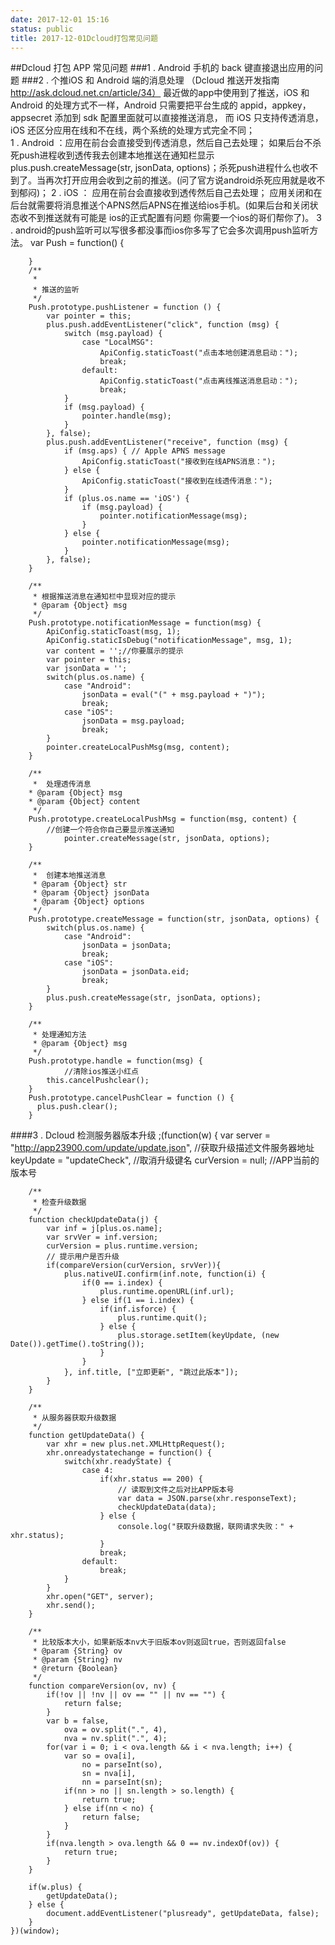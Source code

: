 ```yaml
---
date: 2017-12-01 15:16
status: public
title: 2017-12-01Dcloud打包常见问题
---
```


##Dcloud 打包 APP 常见问题
###1 . Android 手机的 back 键直接退出应用的问题
    <script>
        document.addEventListener('plusready', function() {
                var webview = plus.webview.currentWebview();
                plus.key.addEventListener('backbutton', function() {
                    webview.canBack(function(e) {
                        if(e.canBack) {
                            webview.back();             
                        } else {
                            //webview.close(); //hide,quit
                            //plus.runtime.quit();
                            mui.plusReady(function() {
                                //首页返回键处理
                                //处理逻辑：1秒内，连续两次按返回键，则退出应用；
                                var first = null;
                                plus.key.addEventListener('backbutton', function() {
                                    //首次按键，提示‘再按一次退出应用’
                                    if (!first) {
                                        first = new Date().getTime();
                                        mui.toast('再按一次退出应用');
                                        setTimeout(function() {
                                            first = null;
                                        }, 1000);
                                    } else {
                                        if (new Date().getTime() - first < 1500) {
                                            plus.runtime.quit();
                                        }
                                    }
                                }, false);
                            });
                        }
                    })
                });
            });
        </script>
###2 . 个推iOS 和 Android 端的消息处理      （Dcloud 推送开发指南  http://ask.dcloud.net.cn/article/34）
        最近做的app中使用到了推送，iOS 和 Android 的处理方式不一样，Android 只需要把平台生成的 appid，appkey，appsecret 添加到 sdk 配置里面就可以直接推送消息， 而 iOS 只支持传透消息，iOS 还区分应用在线和不在线，两个系统的处理方式完全不同；   
        1 . Android ：应用在前台会直接受到传透消息，然后自己去处理；
        如果后台不杀死push进程收到透传我去创建本地推送在通知栏显示plus.push.createMessage(str, jsonData, options)；杀死push进程什么也收不到了。当再次打开应用会收到之前的推送。(问了官方说android杀死应用就是收不到郁闷)；
        2 . iOS ： 应用在前台会直接收到透传然后自己去处理；
        应用关闭和在后台就需要将消息推送个APNS然后APNS在推送给ios手机。(如果后台和关闭状态收不到推送就有可能是 ios的正式配置有问题 你需要一个ios的哥们帮你了)。
        3 . android的push监听可以写很多都没事而ios你多写了它会多次调用push监听方法。
        var Push = function() {

        }
        /**
         *
         * 推送的监听
         */
        Push.prototype.pushListener = function () {
            var pointer = this;
            plus.push.addEventListener("click", function (msg) {
                switch (msg.payload) {
                    case "LocalMSG":
                        ApiConfig.staticToast("点击本地创建消息启动：");
                        break;
                    default:
                        ApiConfig.staticToast("点击离线推送消息启动：");
                        break;
                }
                if (msg.payload) {
                    pointer.handle(msg);
                }
            }, false);
            plus.push.addEventListener("receive", function (msg) {
                if (msg.aps) { // Apple APNS message
                    ApiConfig.staticToast("接收到在线APNS消息：");
                } else {
                    ApiConfig.staticToast("接收到在线透传消息：");
                }
                if (plus.os.name == 'iOS') {
                    if (msg.payload) {
                        pointer.notificationMessage(msg);
                    }
                } else {
                    pointer.notificationMessage(msg);
                }
            }, false);
        }
        
        /**
         * 根据推送消息在通知栏中显现对应的提示
         * @param {Object} msg
         */
        Push.prototype.notificationMessage = function(msg) {
            ApiConfig.staticToast(msg, 1);
            ApiConfig.staticIsDebug("notificationMessage", msg, 1);
            var content = '';//你要展示的提示
            var pointer = this;
            var jsonData = '';
            switch(plus.os.name) {
                case "Android":
                    jsonData = eval("(" + msg.payload + ")");
                    break;
                case "iOS":
                    jsonData = msg.payload;
                    break;
            }
            pointer.createLocalPushMsg(msg, content);
        }
        
        /**
         *  处理透传消息
        * @param {Object} msg 
        * @param {Object} content
         */
        Push.prototype.createLocalPushMsg = function(msg, content) {
            //创建一个符合你自己要显示推送通知
                pointer.createMessage(str, jsonData, options);
        }
        
        /**
         *  创建本地推送消息
         * @param {Object} str
         * @param {Object} jsonData
         * @param {Object} options
         */
        Push.prototype.createMessage = function(str, jsonData, options) {
            switch(plus.os.name) {
                case "Android":
                    jsonData = jsonData;
                    break;
                case "iOS":
                    jsonData = jsonData.eid;
                    break;
            }
            plus.push.createMessage(str, jsonData, options);
        }
        
        /**
         * 处理通知方法
         * @param {Object} msg
         */
        Push.prototype.handle = function(msg) {
                //清除ios推送小红点
            this.cancelPushclear();
        }
        Push.prototype.cancelPushClear = function () {
          plus.push.clear();
        }
####3 . Dcloud 检测服务器版本升级
    ;(function(w) {
    	var server = "http://app23900.com/update/update.json", //获取升级描述文件服务器地址
    		keyUpdate = "updateCheck", //取消升级键名
    		curVersion = null;		   //APP当前的版本号
    
    	/**
    	 * 检查升级数据
    	 */
    	function checkUpdateData(j) {
    		var inf = j[plus.os.name];
    		var srvVer = inf.version;	
    		curVersion = plus.runtime.version;
    		// 提示用户是否升级
    		if(compareVersion(curVersion, srvVer)){
    			plus.nativeUI.confirm(inf.note, function(i) {
    				if(0 == i.index) {
    					plus.runtime.openURL(inf.url);
    				} else if(1 == i.index) {
    					if(inf.isforce) {
    						plus.runtime.quit();
    					} else {
    						plus.storage.setItem(keyUpdate, (new Date()).getTime().toString());
    					}
    				}
    			}, inf.title, ["立即更新", "跳过此版本"]);
    		}
    	}
    
    	/**
    	 * 从服务器获取升级数据
    	 */
    	function getUpdateData() {
    		var xhr = new plus.net.XMLHttpRequest();
    		xhr.onreadystatechange = function() {
    			switch(xhr.readyState) {
    				case 4:
    					if(xhr.status == 200) {
    						// 读取到文件之后对比APP版本号
    						var data = JSON.parse(xhr.responseText);
    						checkUpdateData(data);
    					} else {
    						console.log("获取升级数据，联网请求失败：" + xhr.status);
    					}
    					break;
    				default:
    					break;
    			}
    		}
    		xhr.open("GET", server);
    		xhr.send();
    	}
    
    	/**
    	 * 比较版本大小，如果新版本nv大于旧版本ov则返回true，否则返回false
    	 * @param {String} ov
    	 * @param {String} nv
    	 * @return {Boolean} 
    	 */
    	function compareVersion(ov, nv) {
    		if(!ov || !nv || ov == "" || nv == "") {
    			return false;
    		}
    		var b = false,
    			ova = ov.split(".", 4),
    			nva = nv.split(".", 4);
    		for(var i = 0; i < ova.length && i < nva.length; i++) {
    			var so = ova[i],
    				no = parseInt(so),
    				sn = nva[i],
    				nn = parseInt(sn);
    			if(nn > no || sn.length > so.length) {
    				return true;
    			} else if(nn < no) {
    				return false;
    			}
    		}
    		if(nva.length > ova.length && 0 == nv.indexOf(ov)) {
    			return true;
    		}
    	}
    
    	if(w.plus) {
    		getUpdateData();
    	} else {
    		document.addEventListener("plusready", getUpdateData, false);
    	}
    })(window);